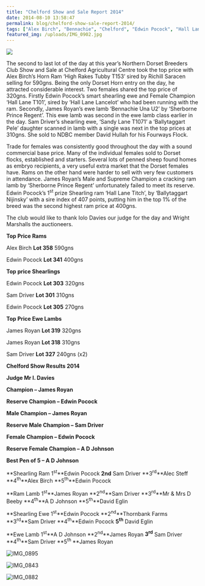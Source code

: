 ```yaml
---
title: "Chelford Show and Sale Report 2014"
date: 2014-08-10 13:58:47
permalink: blog/chelford-show-sale-report-2014/
tags: ["Alex Birch", "Bennachie", "Chelford", "Edwin Pocock", "Hall Lane", "James Royan", "NDBC", "Poll Dorset", "Report", "Results", "Sam Driver", "Sandy Lane", "Waggoners", "Wright Marshall"]
featured_img: /uploads/IMG_0902.jpg
---
```


![](/uploads/IMG_0902.jpg)

The second to last lot of the day at this year’s Northern Dorset Breeders Club Show and Sale at Chelford Agricultural Centre took the top price with Alex Birch’s Horn Ram ‘High Rakes Tubby T153’ sired by Richill Saracen selling for 590gns. Being the only Dorset Horn entry on the day, he attracted considerable interest. Two females shared the top price of 320gns. Firstly Edwin Pocock’s smart shearling ewe and Female Champion ‘Hall Lane T101’, sired by ‘Hall Lane Lancelot’ who had been running with the ram. Secondly, James Royan’s ewe lamb ‘Bennachie Una U2’ by ‘Sherborne Prince Regent’. This ewe lamb was second in the ewe lamb class earlier in the day. Sam Driver’s shearling ewe, ‘Sandy Lane T1071’ a ‘Ballytaggart Pele’ daughter scanned in lamb with a single was next in the top prices at 310gns. She sold to NDBC member David Hullah for his Fourways Flock.

Trade for females was consistently good throughout the day with a sound commercial base price. Many of the individual females sold to Dorset flocks, established and starters. Several lots of penned sheep found homes as embryo recipients, a very useful extra market that the Dorset females have. Rams on the other hand were harder to sell with very few customers in attendance. James Royan’s Male and Supreme Champion a cracking ram lamb by ‘Sherborne Prince Regent’ unfortunately failed to meet its reserve. Edwin Pocock’s 1<sup>st</sup> prize Shearling ram ‘Hall Lane Titch’, by ‘Ballytaggart Nijinsky’ with a sire index of 407 points, putting him in the top 1% of the breed was the second highest ram price at 400gns.

The club would like to thank Iolo Davies our judge for the day and Wright Marshalls the auctioneers.

**Top Price Rams**

Alex Birch **Lot 358** 590gns

Edwin Pocock **Lot 341** 400gns

**Top price Shearlings**

Edwin Pocock **Lot 303** 320gns

Sam Driver **Lot 301** 310gns

Edwin Pocock **Lot 305** 270gns

**Top Price Ewe Lambs**

James Royan **Lot 319** 320gns

James Royan **Lot 318** 310gns

Sam Driver **Lot 327** 240gns (x2)

**Chelford Show Results 2014**

**Judge Mr I. Davies**

**Champion – James Royan**

**Reserve Champion – Edwin Pocock**

**Male Champion – James Royan**

**Reserve Male Champion – Sam Driver**

**Female Champion – Edwin Pocock**

**Reserve Female Champion – A D Johnson**

**Best Pen of 5 – A D Johnson**

**Shearling Ram 1<sup>st</sup>**Edwin Pocock **2nd** Sam Driver **3<sup>rd</sup>**Alec Steff **4<sup>th</sup>**Alex Birch **5<sup>th</sup>**Edwin Pocock

**Ram Lamb 1<sup>st</sup>**James Royan **2<sup>nd</sup>**Sam Driver **3<sup>rd</sup>**Mr & Mrs D Beeby **4<sup>th</sup>**A D Johnson **5<sup>th</sup>**David Eglin

**Shearling Ewe 1<sup>st</sup>**Edwin Pocock **2<sup>nd</sup>**Thornbank Farms **3<sup>rd</sup>**Sam Driver **4<sup>th</sup>**Edwin Pocock **5<sup>th</sup>** David Eglin

**Ewe Lamb 1<sup>st</sup>**A D Johnson **2<sup>nd</sup>**James Royan **3<sup>rd</sup>** Sam Driver **4<sup>th</sup>**Sam Driver **5<sup>th </sup>**James Royan

![IMG_0895](/uploads/IMG_0895.jpg)

![IMG_0843](/uploads/IMG_0843.jpg)

![IMG_0882](/uploads/IMG_0882.jpg)

